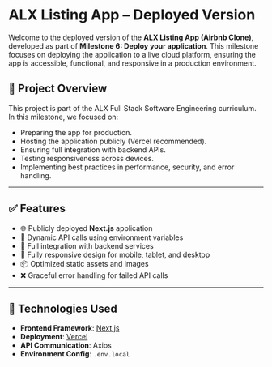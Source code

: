 # ALX Listing App – Deployed Version

Welcome to the deployed version of the **ALX Listing App (Airbnb Clone)**, developed as part of **Milestone 6: Deploy your application**. This milestone focuses on deploying the application to a live cloud platform, ensuring the app is accessible, functional, and responsive in a production environment.

## 📌 Project Overview

This project is part of the ALX Full Stack Software Engineering curriculum. In this milestone, we focused on:

- Preparing the app for production.
- Hosting the application publicly (Vercel recommended).
- Ensuring full integration with backend APIs.
- Testing responsiveness across devices.
- Implementing best practices in performance, security, and error handling.

---

## ✅ Features

- 🌐 Publicly deployed **Next.js** application
- 🔗 Dynamic API calls using environment variables
- 🧩 Full integration with backend services
- 📱 Fully responsive design for mobile, tablet, and desktop
- 📦 Optimized static assets and images
- ❌ Graceful error handling for failed API calls

---

## 🔧 Technologies Used

- **Frontend Framework**: [Next.js](https://nextjs.org/)
- **Deployment**: [Vercel](https://vercel.com/)
- **API Communication**: Axios
- **Environment Config**: `.env.local`

